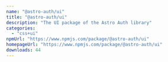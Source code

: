 ```yaml
---
name: "@astro-auth/ui"
title: "@astro-auth/ui"
description: "The UI package of the Astro Auth library"
categories:
  - "css+ui"
npmUrl: "https://www.npmjs.com/package/@astro-auth/ui"
homepageUrl: "https://www.npmjs.com/package/@astro-auth/ui"
downloads: 44
---
```


